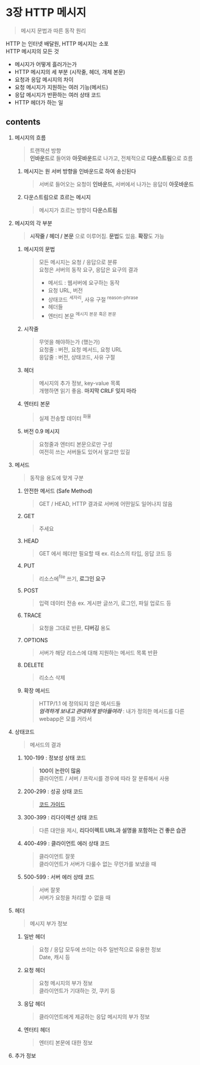 <h1>3장 HTTP 메시지</h1>

> 메시지 문법과  따른 동작 원리

HTTP 는 인터넷 배달원, HTTP 메시지는 소포  
HTTP 메시지의 모든 것

- 메시지가 어떻게 흘러가는가
- HTTP 메시지의 세 부분 (시작줄, 헤더, 개체 본문)
- 요청과 응답 메시지의 차이
- 요청 메시지가 지원하는 여러 기능(메서드)
- 응답 메시지가 반환하는 여러 상태 코드
- HTTP 헤더가 하는 일

<h2>contents</h2>

1. 메시지의 흐름
   > 트랜잭션 방향  
   > **인바운드**로 들어와 **아웃바운드**로 나가고, 전체적으로 **다운스트림**으로 흐름

    1. 메시지는 원 서버 방향을 인바운드로 하여 송신된다
       > 서버로 들어오는 요청이 **인바운드**, 서버에서 나가는 응답이 **아웃바운드**

    2. 다운스트림으로 흐르는 메시지
       > 메시지가 흐르는 방향이 **다운스트림**

2. 메시지의 각 부분
   > **시작줄 / 헤더 / 본문** 으로 이루어짐. **문법**도 있음. **확장**도 가능

    1. 메시지의 문법
       > 모든 메시지는 요청 / 응답으로 분류     
       요청은 서버의 동작 요구, 응답은 요구의 결과
       > - 메서드 : 웹서버에 요구하는 동작
       > - 요청 URL, 버전
       > - 상태코드 <sup>세자리</sup>, 사유 구절 <sup>reason-phrase</sup>
       > - 헤더들
       > - 엔터티 본문 <sup>메시지 본문 혹은 본문</sup>

    2. 시작줄
       > 무엇을 해야하는가 (했는가)   
       요청줄 : 버전, 요청 메서드, 요청 URL   
       응답줄 : 버전, 상태코드, 사유 구절

    3. 헤더
       > 메시지의 추가 정보, key-value 목록  
       개행하면 읽기 좋음. **마지막 CRLF 잊지 마라**

    4. 엔터티 본문
       > 실제 전송할 데이터 <sup>화물</sup>

    5. 버전 0.9 메시지
       > 요청줄과 엔터티 본문으로만 구성  
       여전히 쓰는 서버들도 있어서 알고만 있길

3. 메서드
   > 동작을 용도에 맞게 구분

    1. 안전한 메서드 (Safe Method)
       > GET / HEAD, HTTP 결과로 서버에 어떤일도 일어나지 않음

    2. GET
       > 주세요

    3. HEAD
       > GET 에서 헤더만 필요할 때
       ex. 리소스의 타입, 응답 코드 등

    4. PUT
       > 리소스에<sup>file</sup> 쓰기, **로그인 요구**

    5. POST
       > 입력 데이터 전송
       ex. 게시판 글쓰기, 로그인, 파일 업로드 등

    6. TRACE
       > 요청을 그대로 반환, **디버깅** 용도

    7. OPTIONS
       > 서버가 해당 리소스에 대해 지원하는 메서드 목록 반환

    8. DELETE
       > 리소스 삭제

    9. 확장 메서드
       > HTTP/1.1 에 정의되지 않은 메서드들  
       _**엄격하게 보내고 관대하게 받아들여라**_ : 내가 정의한 메서드를 다른 webapp은 모를 거라서

4. 상태코드
   > 메서드의 결과

    1. 100-199 : 정보성 상태 코드
       > **100이 논란이 많음**  
       클라이언트 / 서버 / 프락시를 경우에 따라 잘 분류해서 사용

    2. 200-299 : 성공 상태 코드
       > [코드 가이드](https://developer.mozilla.org/en-US/docs/Web/HTTP/Status/200)

    3. 300-399 : 리다이렉션 상태 코드
       > 다른 대안을 제시, **리다이렉트 URL과 설명을 포함하는 건 좋은 습관**

    4. 400-499 : 클라이언트 에러 상태 코드
       > 클라이언트 잘못  
       클라이언트가 서버가 다룰수 없는 무언가를 보냈을 때

    5. 500-599 : 서버 에러 상태 코드
       > 서버 잘못  
       서버가 요청을 처리할 수 없을 때

5. 헤더
   > 메시지 부가 정보

    1. 일반 헤더
       > 요청 / 응답 모두에 쓰이는 아주 일반적으로 유용한 정보   
       Date, 캐시 등

    2. 요청 헤더
       > 요청 메시지의 부가 정보   
       클라이언트가 기대하는 것, 쿠키 등

    3. 응답 헤더
       > 클라이언트에게 제공하는 응답 메시지의 부가 정보

    4. 엔터티 헤더
       > 엔터티 본문에 대한 정보

6. 추가 정보
